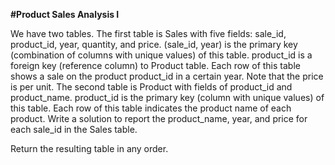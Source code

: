 **#Product Sales Analysis I**

We have two tables. The first table is Sales with five fields: sale_id, product_id, year, quantity, and price. (sale_id, year) is the primary key (combination of columns with unique values) of this table.
product_id is a foreign key (reference column) to Product table. Each row of this table shows a sale on the product product_id in a certain year. Note that the price is per unit.
The second table is Product with fields of product_id and product_name. product_id is the primary key (column with unique values) of this table. Each row of this table indicates the product name of each product.
Write a solution to report the product_name, year, and price for each sale_id in the Sales table.

Return the resulting table in any order.
